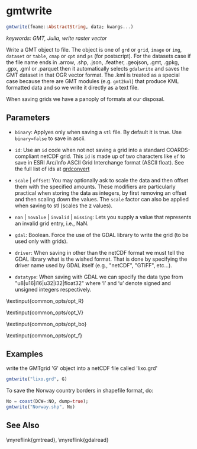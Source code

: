 # gmtwrite

```julia
gmtwrite(fname::AbstractString, data; kwargs...)
```

*keywords: GMT, Julia, write raster vector*

Write a GMT object to file. The object is one of `grd` or `grid`, `image` or `img`,
`dataset` or `table`, `cmap` or `cpt` and `ps` (for postscript).
For the datasets case if the file name ends in .arrow, .shp, .json, .feather, .geojson,
.gmt, .gpkg, .gpx, .gml or .parquet then it automatically selects ``gdalwrite`` and saves the
GMT dataset in that OGR vector format. The .kml is treated as a special case because there are GMT modules
(e.g. `gmt2kml`) that produce KML formatted data and so we write it directly as a text file.

When saving grids we have a panoply of formats at our disposal.

Parameters
----------

- `binary`: Applyes only when saving a ``stl`` file. By default it is true. Use `binary=false` to save in ascii.

- `id`: Use an `id` code when not not saving a grid into a standard COARDS-compliant netCDF grid. This `id`
  is made up of two characters like ``ef`` to save in ESRI Arc/Info ASCII Grid Interchange format (ASCII float).
  See the full list of ids at [grdconvert](https://docs.generic-mapping-tools.org/latest/grdconvert.html#format-identifier)

- `scale` | `offset`: You may optionally ask to scale the data and then offset them with the specified amounts.
  These modifiers are particularly practical when storing the data as integers, by first removing an offset
  and then scaling down the values. The `scale` factor can also be applied when saving to stl (scales the z values).

- `nan` | `novalue` | `invalid` | `missing`: Lets you supply a value that represents an invalid grid entry, i.e., NaN.

- `gdal`: Boolean. Force the use of the GDAL library to write the grid (to be used only with grids).

- `driver`: When saving in other than the netCDF format we must tell the GDAL library what is the wished format.
  That is done by specifying the driver name used by GDAL itself (e.g., "netCDF", "GTiFF", etc...).

- `datatype`: When saving with GDAL we can specify the data type from "u8|u16|i16|u32|i32|float32" where ‘i’ and ‘u’ denote
  signed and unsigned integers respectively.

\textinput{common_opts/opt_R}

\textinput{common_opts/opt_V}

\textinput{common_opts/opt_bo}

\textinput{common_opts/opt_f}

Examples
--------

write the GMTgrid 'G' object into a netCDF file called 'lixo.grd'

```julia
gmtwrite("lixo.grd", G)
```

To save the Norway country borders in shapefile format, do:

```julia
No = coast(DCW=:NO, dump=true);
gmtwrite("Norway.shp", No)
```


See Also
--------

\myreflink{gmtread}, \myreflink{gdalread}